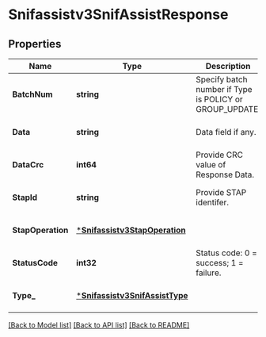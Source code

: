 # Snifassistv3SnifAssistResponse

## Properties
Name | Type | Description | Notes
------------ | ------------- | ------------- | -------------
**BatchNum** | **string** | Specify batch number if Type is POLICY or GROUP_UPDATE. | [optional] [default to null]
**Data** | **string** | Data field if any. | [optional] [default to null]
**DataCrc** | **int64** | Provide CRC value of Response Data. | [optional] [default to null]
**StapId** | **string** | Provide STAP identifer. | [optional] [default to null]
**StapOperation** | [***Snifassistv3StapOperation**](snifassistv3StapOperation.md) |  | [optional] [default to null]
**StatusCode** | **int32** | Status code: 0 &#x3D; success; 1 &#x3D; failure. | [optional] [default to null]
**Type_** | [***Snifassistv3SnifAssistType**](snifassistv3SnifAssistType.md) |  | [optional] [default to null]

[[Back to Model list]](../README.md#documentation-for-models) [[Back to API list]](../README.md#documentation-for-api-endpoints) [[Back to README]](../README.md)

